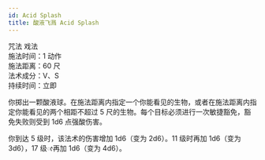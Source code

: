 ```yaml
---
id: Acid Splash
title: 酸液飞溅 Acid Splash
---
```


咒法 戏法  
施法时间：1 动作  
施法距离：60 尺  
法术成分：V、S  
持续时间：立即  

你掷出一颗酸液球。在施法距离内指定一个你能看见的生物，或者在施法距离内指定你能看见的两个相距不超过 5 尺的生物。每个目标必须进行一次敏捷豁免，豁免失败则受到 1d6 点强酸伤害。

你到达 5 级时，该法术的伤害增加 1d6（变为 2d6）。11 级时再加 1d6（变为 3d6），17 级ᰦ再加 1d6（变为 4d6）。
